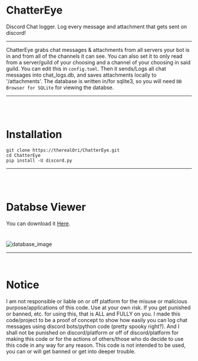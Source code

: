 # ChatterEye
Discord Chat logger. Log every message and attachment that gets sent on discord!
__ __

ChatterEye grabs chat messages & attachments from all servers your bot is in and from all of the channels it can see. You can also set it to only read from a server/guild of your choosing and a channel of your choosing in said guild. You can edit this in `config.toml`. Then it sends/Logs all chat messages into chat_logs.db, and saves attachments locally to '/attachments'.
The database is written in/for sqlite3, so you will need `DB Browser for SQLite` for viewing the databse.
__ __


<br> 
<br>

# Installation
```
git clone https://therealOri/ChatterEye.git
cd ChatterEye
pip install -U discord.py
```
__ __

<br>
<br>

# Databse Viewer 
You can download it [Here](https://sqlitebrowser.org/).
#
![database_image](https://github.com/therealOri/Chatter/assets/45724082/6ccc1f3a-48ce-47f9-b332-e1eaf631295d.png)
__ __

<br>

# Notice
I am not responsible or liable on or off platform for the misuse or malicious purpose/applications of this code. Use at your own risk. If you get punished or banned, etc. for using this, that is ALL and FULLY on you. I made this code/project to be a proof of concept to show how easily you can log chat messages using discord bots/python code (pretty spooky right?). And I shall not be punished on discord/platform or off of discord/platform for making this code or for the actions of others/those who do decide to use this code in any way for any reason. This code is not intended to be used, you can or will get banned or get into deeper trouble.
